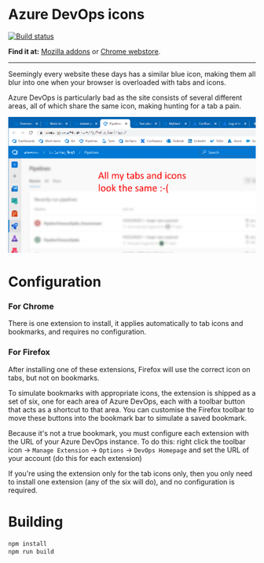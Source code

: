 # Azure DevOps icons

[![Build status](https://github.com/wwestrop/AzureDevopsIcons/actions/workflows/main.yml/badge.svg)](https://github.com/wwestrop/AzureDevopsIcons/actions/workflows/main.yml)

**Find it at:** [Mozilla addons](https://addons.mozilla.org/en-GB/firefox/search/?q=Azure%20DevOps%20icon) or [Chrome webstore](https://chrome.google.com/webstore/detail/azure-devops-icons/pgbejjjgidgpciebpdiajlljpipdpcfe).

-----

Seemingly every website these days has a similar blue icon, making them all blur into one when your browser is overloaded with tabs and icons.

Azure DevOps is particularly bad as the site consists of several different areas, all of which share the same icon, making hunting for a tab a pain.

![Animation showing before and after](doc/before-after.gif)

# Configuration

### For Chrome
There is one extension to install, it applies automatically to tab icons and bookmarks, and requires no configuration.

### For Firefox
After installing one of these extensions, Firefox will use the correct icon on tabs, but not on bookmarks.

To simulate bookmarks with appropriate icons, the extension is shipped as a set of six, one for each area of Azure DevOps, each with a toolbar button that acts as a shortcut to that area. You can customise the Firefox toolbar to move these buttons into the bookmark bar to simulate a saved bookmark.

Because it's not a true bookmark, you must configure each extension with the URL of your Azure DevOps instance. To do this: right click the toolbar icon -> `Manage Extension` -> `Options` -> `DevOps Homepage` and set the URL of your account (do this for each extension)

If you're using the extension only for the tab icons only, then you only need to install one extension (any of the six will do), and no configuration is required.

# Building
```
npm install
npm run build
```
